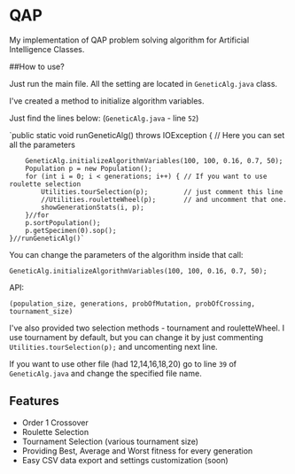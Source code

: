 # QAP

My implementation of QAP problem solving algorithm for Artificial Intelligence Classes.

##How to use?

Just run the main file. All the setting are located in `GeneticAlg.java` class. 

I've created a method to initialize algorithm variables.

Just find the lines below: (`GeneticAlg.java` - line `52`)

`public static void runGeneticAlg() throws IOException { // Here you can set all the parameters

        GeneticAlg.initializeAlgorithmVariables(100, 100, 0.16, 0.7, 50);
        Population p = new Population();
        for (int i = 0; i < generations; i++) { // If you want to use roulette selection
            Utilities.tourSelection(p);         // just comment this line
            //Utilities.rouletteWheel(p);       // and uncomment that one.
            showGenerationStats(i, p);
        }//for
        p.sortPopulation();
        p.getSpecimen(0).sop();
    }//runGeneticAlg()`

You can change the parameters of the algorithm inside that call:

`GeneticAlg.initializeAlgorithmVariables(100, 100, 0.16, 0.7, 50);`

API:

`(population_size, generations, probOfMutation, probOfCrossing, tournament_size)`

I've also provided two selection methods - tournament and rouletteWheel.
I use tournament by default, but you can change it by just commenting `Utilities.tourSelection(p);` and uncomenting next line.

If you want to use other file (had 12,14,16,18,20) go to line `39` of `GeneticAlg.java` and change the specified file name.

## Features
 
- Order 1 Crossover
- Roulette Selection
- Tournament Selection (various tournament size)
- Providing Best, Average and Worst fitness for every generation
- Easy CSV data export and settings customization (soon)
